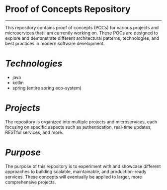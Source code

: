 # Proof of Concepts Repository

***
This repository contains proof of concepts (POCs) for various projects and microservices that I am currently working on. These POCs are designed to explore and demonstrate different architectural patterns, technologies, and best practices in modern software development.

***Technologies***
=================
* java
* kotlin
* spring (entire spring eco-system)

***Projects***
==============
The repository is organized into multiple projects and microservices, each focusing on specific aspects such as authentication, real-time updates, RESTful services, and more.

***Purpose***
=============
The purpose of this repository is to experiment with and showcase different approaches to building scalable, maintainable, and production-ready services. These concepts will eventually be applied to larger, more comprehensive projects.

